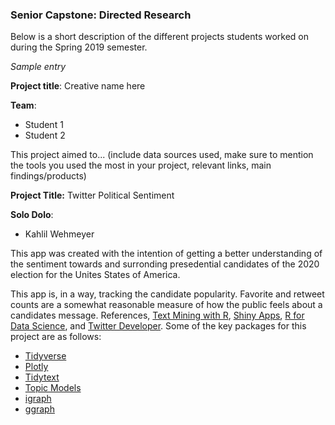 ### Senior Capstone: Directed Research

Below is a short description of the different projects students worked on during the Spring 2019 semester. 

_Sample entry_

**Project title**: Creative name here

**Team**: 
- Student 1
- Student 2

This project aimed to... (include data sources used, make sure to mention the tools you used the most in your project, relevant links, main findings/products)

**Project Title:** Twitter Political Sentiment

**Solo Dolo**:
- Kahlil Wehmeyer

This app was created with the intention of getting a better understanding of the sentiment towards and surronding presedential candidates of the 2020 election for the Unites States of America.

This app is, in a way, tracking the candidate popularity. Favorite and retweet counts are a somewhat reasonable measure of how the public feels about a candidates message.
References, [Text Mining with R](https://www.tidytextmining.com),
[Shiny Apps](https://shiny.rstudio.com/),
[R for Data Science](https://r4ds.had.co.nz), and 
[Twitter Developer](https://developer.twitter.com/content/developer-twitter/en.html). Some of the key packages for this project are as follows:
- [Tidyverse]("https://www.tidyverse.org/")
- [Plotly](https://plot.ly/r/)
- [Tidytext]("https://cran.r-project.org/web/packages/tidytext/vignettes/tidytext.html")
- [Topic Models]("https://cran.r-project.org/web/packages/tm/index.html")
- [igraph]("https://igraph.org/r/")
- [ggraph]("https://cran.r-project.org/web/packages/ggraph/index.html")